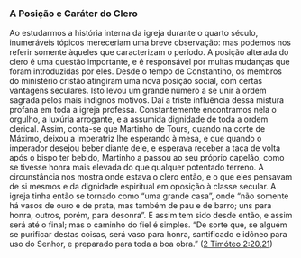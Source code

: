 ### A Posição e Caráter do Clero 

Ao estudarmos a história interna da igreja durante o quarto século, inumeráveis tópicos mereceriam uma breve observação: mas podemos nos referir somente àqueles que caracterizam o período. A posição alterada do clero é uma questão importante, e é responsável por muitas mudanças que foram introduzidas por eles. Desde o tempo de Constantino, os membros do ministério cristão atingiram uma nova posição social, com certas vantagens seculares. Isto levou um grande número a se unir à ordem sagrada pelos mais indignos motivos. Daí a triste influência dessa mistura profana em toda a igreja professa. Constantemente encontramos nela o orgulho, a luxúria arrogante, e a assumida dignidade de toda a ordem clerical. Assim, conta-se que Martinho de Tours, quando na corte de Máximo, deixou a imperatriz lhe esperando à mesa, e que quando o imperador desejou beber diante dele, e esperava receber a taça de volta após o bispo ter bebido, Martinho a passou ao seu próprio capelão, como se tivesse honra mais elevada do que qualquer potentado terreno. A circunstância nos mostra onde estava o clero então, e o que eles pensavam de si mesmos e da dignidade espiritual em oposição à classe secular. A igreja tinha então se tornado como “uma grande casa”, onde “não somente há vasos de ouro e de prata, mas também de pau e de barro; uns para honra, outros, porém, para desonra”. E assim tem sido desde então, e assim será até o final; mas o caminho do fiel é simples. “De sorte que, se alguém se purificar destas coisas, será vaso para honra, santificado e idôneo para uso do Senhor, e preparado para toda a boa obra.” ([2 Timóteo 2:20,21](http://bibliaonline.com.br/acf/2tm/2/20,21))
